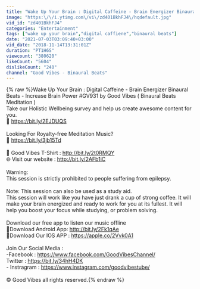 ```yaml
---
title: "Wake Up Your Brain : Digital Caffeine - Brain Energizer Binaural Beats - Increase Brain Power"
image: "https:\/\/i.ytimg.com\/vi\/zd401BkhFJ4\/hqdefault.jpg"
vid_id: "zd401BkhFJ4"
categories: "Entertainment"
tags: ["wake up your brain","digital caffiene","binaural beats"]
date: "2021-07-03T03:09:40+03:00"
vid_date: "2018-11-14T13:31:01Z"
duration: "PT1H6S"
viewcount: "380620"
likeCount: "5604"
dislikeCount: "240"
channel: "Good Vibes - Binaural Beats"
---
```

{% raw %}Wake Up Your Brain : Digital Caffeine - Brain Energizer Binaural Beats - Increase Brain Power #GV931 by Good Vibes ( Binaural Beats Meditation )<br />Take our Holistic Wellbeing survey and help us create awesome content for you.<br />🔗 <a rel="nofollow" target="blank" href="https://bit.ly/2EJDUQS">https://bit.ly/2EJDUQS</a><br /><br />Looking For Royalty-free Meditation Music?<br />🔗 <a rel="nofollow" target="blank" href="https://bit.ly/3jb15Td">https://bit.ly/3jb15Td</a> <br /><br />👕 Good Vibes T-Shirt : <a rel="nofollow" target="blank" href="http://bit.ly/2t0RMQY">http://bit.ly/2t0RMQY</a><br />🌐 Visit our website : <a rel="nofollow" target="blank" href="http://bit.ly/2AFb1iC">http://bit.ly/2AFb1iC</a><br /><br />Warning:<br />This session is strictly prohibited to people suffering from epilepsy.<br /><br />Note: This session can also be used as a study aid.<br />This session will work like you have just drank a cup of strong coffee. It will make your brain energized and ready to work for you at its fullest. It will help you boost your focus while studying,  or problem solving.<br /><br />Download our free app to listen our music offline<br /> 📱Download Android App: <a rel="nofollow" target="blank" href="http://bit.ly/2Fk1qAe">http://bit.ly/2Fk1qAe</a><br /> 📱Download Our IOS APP : <a rel="nofollow" target="blank" href="https://apple.co/2Vvk0A1">https://apple.co/2Vvk0A1</a><br /><br />Join Our Social Media : <br /> -Facebook : <a rel="nofollow" target="blank" href="https://www.facebook.com/GoodVibesChannel/">https://www.facebook.com/GoodVibesChannel/</a><br /> Twitter : <a rel="nofollow" target="blank" href="https://bit.ly/34hH4DK">https://bit.ly/34hH4DK</a><br /> - Instragram : <a rel="nofollow" target="blank" href="https://www.instagram.com/goodvibestube/">https://www.instagram.com/goodvibestube/</a><br /><br />© Good Vibes all rights reserved.{% endraw %}
